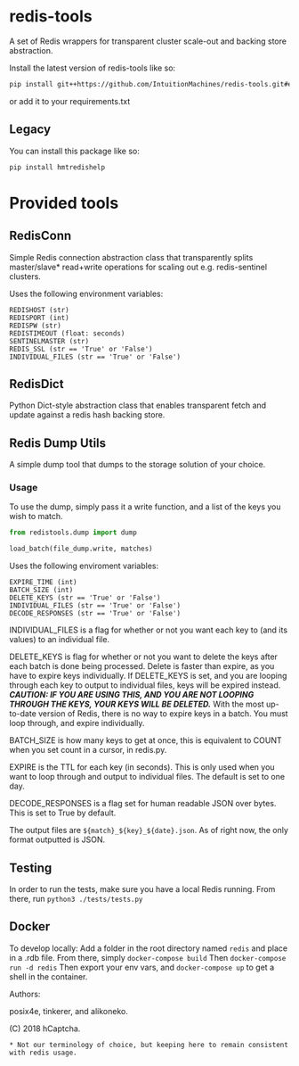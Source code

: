 # redis-tools
A set of Redis wrappers for transparent cluster scale-out and backing store abstraction.

Install the latest version of redis-tools like so:
```bash
pip install git++https://github.com/IntuitionMachines/redis-tools.git#egg=redistools
```
or add it to your requirements.txt

## Legacy
You can install this package like so:

```bash
pip install hmtredishelp
```

# Provided tools

## RedisConn
Simple Redis connection abstraction class that transparently splits master/slave* read+write operations for scaling out e.g. redis-sentinel clusters.

Uses the following environment variables:

```
REDISHOST (str)
REDISPORT (int)
REDISPW (str)
REDISTIMEOUT (float: seconds)
SENTINELMASTER (str)
REDIS_SSL (str == 'True' or 'False')
INDIVIDUAL_FILES (str == 'True' or 'False')
```

## RedisDict
Python Dict-style abstraction class that enables transparent fetch and update against a redis hash backing store.

## Redis Dump Utils
A simple dump tool that dumps to the storage solution of your choice.

### Usage
To use the dump, simply pass it a write function, and a list of the keys you wish to match.

```python
from redistools.dump import dump

load_batch(file_dump.write, matches)
```

Uses the following enviroment variables:
```
EXPIRE_TIME (int)
BATCH_SIZE (int)
DELETE_KEYS (str == 'True' or 'False')
INDIVIDUAL_FILES (str == 'True' or 'False')
DECODE_RESPONSES (str == 'True' or 'False')
```
INDIVIDUAL_FILES is a flag for whether or not you want each key to (and its values) to an individual file.

DELETE_KEYS is flag for whether or not you want to delete the keys after each batch is done being processed. Delete is faster than expire, as you have to expire keys individually. If DELETE_KEYS is set, and you are looping through each key to output to individual files, keys will be expired instead. ***CAUTION: IF YOU ARE USING THIS, AND YOU ARE NOT LOOPING THROUGH THE KEYS, YOUR KEYS WILL BE DELETED.*** With the most up-to-date version of Redis, there is no way to expire keys in a batch. You must loop through, and expire individually.

BATCH_SIZE is how many keys to get at once, this is equivalent to COUNT when you set count in a cursor, in redis.py.

EXPIRE is the TTL for each key (in seconds). This is only used when you want to loop through and output to individual files. The default is set to one day.  

DECODE_RESPONSES is a flag set for human readable JSON over bytes. This is set to True by default.

The output files are `${match}_${key}_${date}.json`. As of right now, the only format outputted is JSON. 

## Testing
In order to run the tests, make sure you have a local Redis running.
From there, run ```python3 ./tests/tests.py```

## Docker
To develop locally:
Add a folder in the root directory named `redis` and place in a .rdb file.
From there, simply `docker-compose build`
Then `docker-compose run -d redis`
Then export your env vars, and `docker-compose up` to get a shell in the container.

Authors:

posix4e, tinkerer, and alikoneko.

(C) 2018 hCaptcha.

    * Not our terminology of choice, but keeping here to remain consistent with redis usage.
